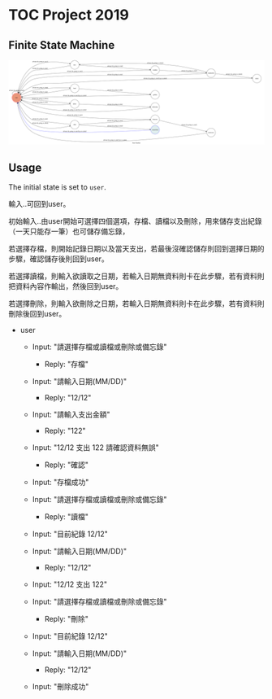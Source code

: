 # TOC Project 2019
## Finite State Machine
![fsm](./fsm.png)

## Usage
The initial state is set to `user`.

輸入..可回到user。

初始輸入..由user開始可選擇四個選項，存檔、讀檔以及刪除，用來儲存支出紀錄（一天只能存一筆）也可儲存備忘錄，

若選擇存檔，則開始記錄日期以及當天支出，若最後沒確認儲存則回到選擇日期的步驟，確認儲存後則回到user。

若選擇讀檔，則輸入欲讀取之日期，若輸入日期無資料則卡在此步驟，若有資料則把資料內容作輸出，然後回到user。

若選擇刪除，則輸入欲刪除之日期，若輸入日期無資料則卡在此步驟，若有資料則刪除後回到user。

* user
	* Input: "請選擇存檔或讀檔或刪除或備忘錄"
		* Reply: "存檔"
  * Input: "請輸入日期(MM/DD)"
    * Reply: "12/12"
  * Input: "請輸入支出金額"
    * Reply: "122"
  * Input: "12/12 支出 122
            請確認資料無誤"
    * Reply: "確認"
  * Input: "存檔成功"
  
  *	Input: "請選擇存檔或讀檔或刪除或備忘錄"
    * Reply: "讀檔"
  * Input: "目前紀錄 12/12"
  * Input: "請輸入日期(MM/DD)"
    * Reply: "12/12"
  * Input: "12/12 支出 122"
  
  *	Input: "請選擇存檔或讀檔或刪除或備忘錄"
    * Reply: "刪除"
  * Input: "目前紀錄 12/12"
  * Input: "請輸入日期(MM/DD)"
    * Reply: "12/12"
  * Input: "刪除成功"
